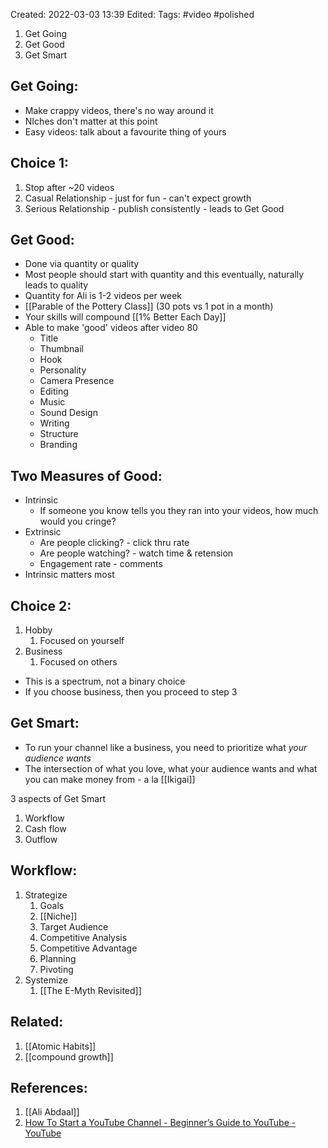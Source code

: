 Created: 2022-03-03 13:39
Edited: 
Tags: #video #polished 

1. Get Going
2. Get Good
3. Get Smart

## Get Going:
- Make crappy videos, there's no way around it
- NIches don't matter at this point
- Easy videos: talk about a favourite thing of yours

## Choice 1:
1. Stop after ~20 videos
2. Casual Relationship - just for fun - can't expect growth
3. Serious Relationship - publish consistently - leads to Get Good

## Get Good:
- Done via quantity or quality
- Most people should start with quantity and this eventually, naturally leads to quality
- Quantity for Ali is 1-2 videos per week
- [[Parable of the Pottery Class]] (30 pots vs 1 pot in a month)
- Your skills will compound [[1% Better Each Day]]
- Able to make 'good' videos after video 80
	- Title
	- Thumbnail
	- Hook
	- Personality
	- Camera Presence
	- Editing
	- Music
	- Sound Design
	- Writing
	- Structure
	- Branding

## Two Measures of Good:
- Intrinsic
	- If someone you know tells you they ran into your videos, how much would you cringe?
- Extrinsic
	- Are people clicking? - click thru rate
	- Are people watching? - watch time & retension
	- Engagement rate - comments
- Intrinsic matters most

## Choice 2:
1. Hobby
	1. Focused on yourself
2. Business
	1. Focused on others
- This is a spectrum, not a binary choice
- If you choose business, then you proceed to step 3

## Get Smart:
- To run your channel like a business, you need to prioritize what *your audience wants*
- The intersection of what you love, what your audience wants and what you can make money from - a la [[Ikigai]]

3 aspects of Get Smart
1. Workflow
2. Cash flow
3. Outflow

## Workflow:
1. Strategize
	1. Goals
	2. [[Niche]]
	3. Target Audience
	4. Competitive Analysis
	5. Competitive Advantage
	6. Planning
	7. Pivoting
2. Systemize
	1. [[The E-Myth Revisited]]

## Related:
1. [[Atomic Habits]]
2. [[compound growth]] 

## References:
1. [[Ali Abdaal]]
2. [How To Start a YouTube Channel - Beginner’s Guide to YouTube - YouTube](https://www.youtube.com/watch?v=XpopyNZKYKw)